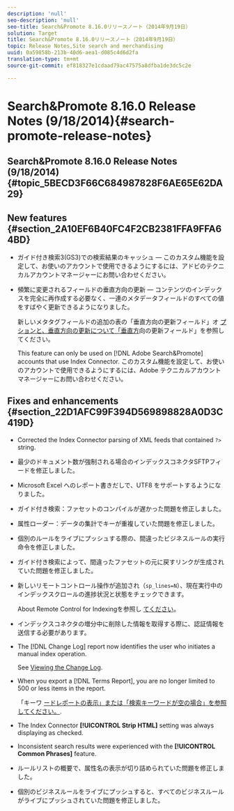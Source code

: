 ```yaml
---
description: 'null'
seo-description: 'null'
seo-title: Search&Promote 8.16.0リリースノート（2014年9月19日）
solution: Target
title: Search&Promote 8.16.0リリースノート（2014年9月19日）
topic: Release Notes,Site search and merchandising
uuid: 0a59858b-213b-40d6-aea1-d085c4d6d2fa
translation-type: tm+mt
source-git-commit: ef818327e1cdaad79ac47575a8dfba1de3dc5c2e

---
```



# Search&amp;Promote 8.16.0 Release Notes (9/18/2014){#search-promote-release-notes}

## Search&amp;Promote 8.16.0 Release Notes (9/18/2014) {#topic_5BECD3F66C684987828F6AE65E62DA29}

## New features {#section_2A10EF6B40FC4F2CB2381FFA9FFA64BD}

* ガイド付き検索3(GS3)での検索結果のキャッシュ — このカスタム機能を設定して、お使いのアカウントで使用できるようにするには、アドビのテクニカルアカウントマネージャーにお問い合わせください。
* 頻繁に変更されるフィールドの垂直方向の更新 — コンテンツのインデックスを完全に再作成する必要なく、一連のメタデータフィールドのすべての値をすばやく更新できるようになりました。

   新しいメタタグフィールドの追加の表の「垂直方向の更新フィールド」オ [プションと、垂直方向の更新について](../c-about-settings-menu/c-about-metadata-menu.md#task_6DF188C0FC7F4831A4444CA9AFA615E5)[「垂直方](../c-about-index-menu/c-about-vertical-updates.md#concept_E65A70C9C2E04804BF24FBE1B3CAD899)向の更新フィールド」を参照してください。

   This feature can only be used on [!DNL Adobe Search&Promote] accounts that use Index Connector. このカスタム機能を設定して、お使いのアカウントで使用できるようにするには、Adobe テクニカルアカウントマネージャーにお問い合わせください。

## Fixes and enhancements {#section_22D1AFC99F394D569898828A0D3C419D}

* Corrected the Index Connector parsing of XML feeds that contained `?>` string.
* 最少のドキュメント数が強制される場合のインデックスコネクタSFTPフィードを修正しました。
* Microsoft Excel へのレポート書きだしで、UTF8 をサポートするようになりました。
* ガイド付き検索：ファセットのコンパイルが遅かった問題を修正しました。
* 属性ローダー：データの集計でキーが重複していた問題を修正しました。
* 個別のルールをライブにプッシュする際の、間違ったビジネスルールの実行命令を修正しました。
* ガイド付き検索によって、間違ったファセットの元に戻すリンクが生成されていた問題を修正しました。
* 新しいリモートコントロール操作が追加され（`sp_lines=N`）、現在実行中のインデックスクロールの進捗状況と状態をチェックできます。

   About Remote Control for Indexingを参照し [てください](../c-about-index-menu/c-about-remote-control-for-indexing.md#concept_C79B322190E84106A434E5C6D4A4118F)。

* インデックスコネクタの増分中に削除した情報を取得する際に、認証情報を送信する必要があります。
* The [!DNL Change Log] report now identifies the user who initiates a manual index operation.

   See [Viewing the Change Log](../c-about-reports-menu/c-about-reports-menu.md#task_166F1156719F4B3D834BEA8E249C8057).

* When you export a [!DNL Terms Report], you are no longer limited to 500 or less items in the report.

   「キーワ [ードレポートの表示」または「検索キーワードが空の場合」を参照してください。](../c-about-reports-menu/c-about-reports-menu.md#task_53B7ED1582DD4B0E8376546A7AFC789A).

* The Index Connector **[!UICONTROL Strip HTML]** setting was always displaying as checked.
* Inconsistent search results were experienced with the **[!UICONTROL Common Phrases]** feature.
* ルールリストの概要で、属性名の表示が切り詰められていた問題を修正しました。
* 個別のビジネスルールをライブにプッシュすると、すべてのビジネスルールがライブにプッシュされていた問題を修正しました。

